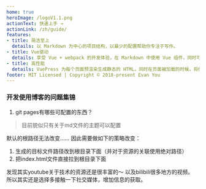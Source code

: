 ```yaml
---
home: true
heroImage: /logoV1.1.png
actionText: 快速上手 →
actionLink: /zh/guide/
features:
- title: 简洁至上
  details: 以 Markdown 为中心的项目结构，以最少的配置帮助你专注于写作。
- title: Vue驱动
  details: 享受 Vue + webpack 的开发体验，在 Markdown 中使用 Vue 组件，同时可以使用 Vue 来开发自定义主题。
- title: 高性能
  details: VuePress 为每个页面预渲染生成静态的 HTML，同时在页面被加载的时候，将作为 SPA 运行。
footer: MIT Licensed | Copyright © 2018-present Evan You
---
```


### 开发使用博客的问题集锦

1. git pages有哪些可配置的东西？

> 目前貌似只有关于md文件的主题可以配置

默认的根路径无法改变…… 因此需要做如下的策略改变：

  1. 生成的目标文件路径改到根目录下面（并对于资源的关联使用绝对路径）
  2. 把index.html文件直接拉到根目录下面


发现其实youtube关于技术的资源还是很丰富的～ 以及bilibili很多地方的视频。
所以其实还是选择多接触一下社交媒体，增加信息的获取。